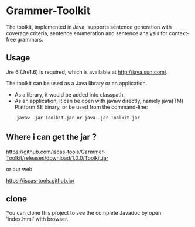 # Grammer-Toolkit
The toolkit, implemented in Java, supports sentence generation with coverage criteria, sentence enumeration and sentence analysis for context-free grammars.

## Usage

 Jre 6 (Jre1.6) is required, which is available at http://java.sun.com/.

 The toolkit can be used as a Java library or an application.

* As a library, it would be added into classpath.
* As an application, it can be open with javaw directly, namely java(TM) Platform SE binary,
or be used from the command-line:
```{r, engine='bash', count_lines}
    javaw -jar Toolkit.jar or java -jar Toolkit.jar
```
## Where i can get the jar？
https://github.com/iscas-tools/Garmmer-Toolkit/releases/download/1.0.0/Toolkit.jar 

or our web

https://iscas-tools.github.io/
## clone

You can clone this project to see the complete Javadoc by open 'index.html' with browser.
